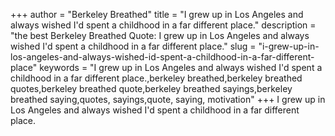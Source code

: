 +++
author = "Berkeley Breathed"
title = "I grew up in Los Angeles and always wished I'd spent a childhood in a far different place."
description = "the best Berkeley Breathed Quote: I grew up in Los Angeles and always wished I'd spent a childhood in a far different place."
slug = "i-grew-up-in-los-angeles-and-always-wished-id-spent-a-childhood-in-a-far-different-place"
keywords = "I grew up in Los Angeles and always wished I'd spent a childhood in a far different place.,berkeley breathed,berkeley breathed quotes,berkeley breathed quote,berkeley breathed sayings,berkeley breathed saying,quotes, sayings,quote, saying, motivation"
+++
I grew up in Los Angeles and always wished I'd spent a childhood in a far different place.

